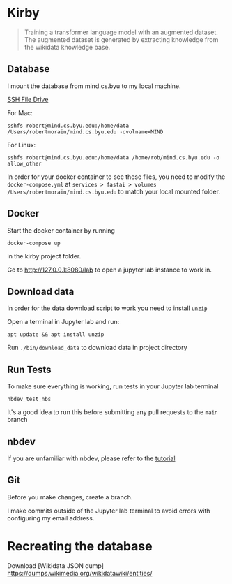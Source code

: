 # Kirby
> Training a transformer language model with an augmented dataset. The augmented dataset is generated by extracting knowledge from the wikidata knowledge base.


## Database

I mount the database from mind.cs.byu to my local machine.

[SSH File Drive](https://www.macissues.com/2014/10/13/how-to-mount-a-remote-system-as-a-drive-using-ssh-in-os-x/)

For Mac:

`sshfs robert@mind.cs.byu.edu:/home/data /Users/robertmorain/mind.cs.byu.edu -ovolname=MIND`

For Linux:

`sshfs robert@mind.cs.byu.edu:/home/data /home/rob/mind.cs.byu.edu -o allow_other`

In order for your docker container to see these files, you need to modify the `docker-compose.yml` at `services > fastai > volumes` `/Users/robertmorain/mind.cs.byu.edu` to match your local mounted folder.


## Docker

Start the docker container by running

`docker-compose up`

in the kirby project folder.

Go to http://127.0.0.1:8080/lab to open a jupyter lab instance to work in.

## Download data

In order for the data download script to work you need to install `unzip`

Open a terminal in Jupyter lab and run:

`apt update && apt install unzip`

Run `./bin/download_data` to download data in project directory

## Run Tests

To make sure everything is working, run tests in your Jupyter lab terminal

`nbdev_test_nbs`

It's a good idea to run this before submitting any pull requests to the `main` branch

## nbdev

If you are unfamiliar with nbdev, please refer to the [tutorial](https://nbdev.fast.ai/tutorial.html)

## Git

Before you make changes, create a branch.

I make commits outside of the Jupyter lab terminal to avoid errors with configuring my email address.

# Recreating the database

Download [Wikidata JSON dump] https://dumps.wikimedia.org/wikidatawiki/entities/



